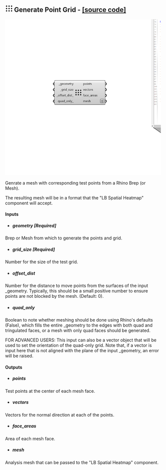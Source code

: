 ## ![](../../images/icons/Generate_Point_Grid.png) Generate Point Grid - [[source code]](https://github.com/ladybug-tools/ladybug-grasshopper/blob/master/ladybug_grasshopper/src//LB%20Generate%20Point%20Grid.py)

![](../../images/components/Generate_Point_Grid.png)

Genrate a mesh with corresponding test points from a Rhino Brep (or Mesh).
 

The resulting mesh will be in a format that the "LB Spatial Heatmap" component
 will accept.
 



#### Inputs
* ##### geometry [Required]
Brep or Mesh from which to generate the points and grid. 
* ##### grid_size [Required]
Number for the size of the test grid. 
* ##### offset_dist 
Number for the distance to move points from the surfaces
 of the input _geometry.  Typically, this should be a small positive
 number to ensure points are not blocked by the mesh. (Default: 0). 
* ##### quad_only 
Boolean to note whether meshing should be done using Rhino's
 defaults (False), which fills the entire _geometry to the edges
 with both quad and tringulated faces, or a mesh with only quad
 faces should be generated.
 
FOR ADVANCED USERS: This input can also be a vector object that will
 be used to set the orientation of the quad-only grid. Note that,
 if a vector is input here that is not aligned with the plane of
 the input _geometry, an error will be raised. 

#### Outputs
* ##### points
Test points at the center of each mesh face.
* ##### vectors
Vectors for the normal direction at each of the points.
* ##### face_areas
Area of each mesh face.
* ##### mesh
Analysis mesh that can be passed to the "LB Spatial Heatmap" component.
